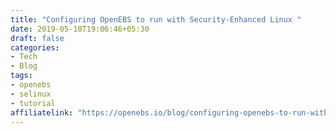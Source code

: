 ```yaml
---
title: "Configuring OpenEBS to run with Security-Enhanced Linux	"
date: 2019-05-10T19:06:46+05:30
draft: false
categories:
- Tech
- Blog
tags:
- openebs
- selinux
- tutorial
affiliatelink: "https://openebs.io/blog/configuring-openebs-to-run-with-security-enhanced-linux"
---
```


